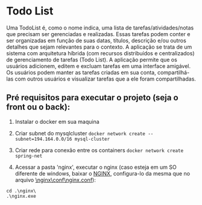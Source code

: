# Todo List
Uma TodoList é, como o nome indica, uma lista de tarefas/atividades/notas que precisam ser gerenciadas e realizadas. Essas tarefas podem conter e ser organizadas em função de suas datas, títulos, descrição e/ou outros detalhes que sejam relevantes para o contexto.
A aplicação se trata de um sistema com arquitetura híbrida (com recursos distribuídos e centralizados) de gerenciamento de tarefas (Todo List). A aplicação permite que os usuários adicionem, editem e excluam tarefas em uma interface amigável. Os usuários podem manter as tarefas criadas em sua conta, compartilhá-las com outros usuários e visualizar tarefas que a ele foram compartilhadas.

## Pré requisitos para executar o projeto (seja o front ou o back):
 1. Instalar o docker em sua maquina

 2. Criar subnet do mysqlcluster
```docker network create --subnet=194.164.0.0/16 mysql-cluster```

3. Criar rede para conexão entre os containers
```docker network create spring-net```

4. Acessar a pasta 'nginx', executar o nginx (caso esteja em um SO diferente de windows, baixar o [NGINX](https://nginx.org/en/download.html), configura-lo da mesma que no arquivo [\nginx\conf\nginx.conf](./nginx/conf/nginx.conf)):
```
cd .\nginx\
.\nginx.exe
```